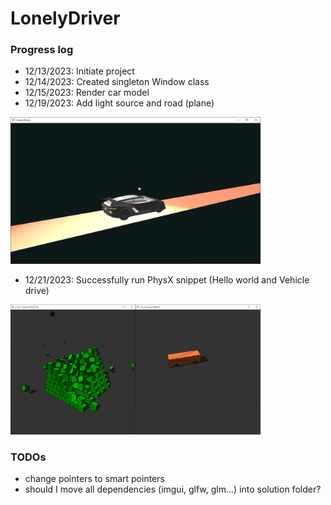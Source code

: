 # LonelyDriver
### Progress log
- 12/13/2023: Initiate project
- 12/14/2023: Created singleton Window class
- 12/15/2023: Render car model
- 12/19/2023: Add light source and road (plane)

<img src="./pics/progress_20231219.png" width="400" />

- 12/21/2023: Successfully run PhysX snippet (Hello world and Vehicle drive)

<img src="./pics/progress_20231221_1.png" width="200" /><img src="./pics/progress_20231221_2.png" width="200" />

### TODOs
- change pointers to smart pointers
- should I move all dependencies (imgui, glfw, glm...) into solution folder?

